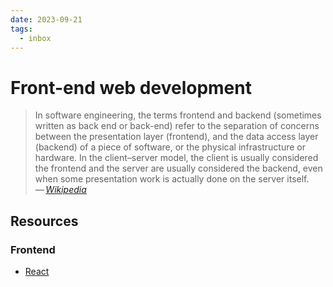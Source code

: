 ```yaml
---
date: 2023-09-21
tags:
  - inbox
---
```


# Front-end web development

> In software engineering, the terms frontend and backend (sometimes written as
> back end or back-end) refer to the separation of concerns between the
> presentation layer (frontend), and the data access layer (backend) of a piece
> of software, or the physical infrastructure or hardware. In the client–server
> model, the client is usually considered the frontend and the server are
> usually considered the backend, even when some presentation work is actually
> done on the server itself.\
> — <cite>[Wikipedia](https://en.wikipedia.org/wiki/Frontend_and_backend)</cite>

## Resources

### Frontend

- [React](https://react.dev/learn)
